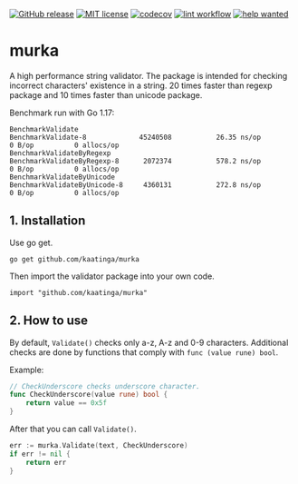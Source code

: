 [![GitHub release](https://img.shields.io/github/release/kaatinga/murka.svg)](https://github.com/kaatinga/murka/releases)
[![MIT license](https://img.shields.io/badge/License-MIT-blue.svg)](https://github.com/kaatinga/murka/blob/main/LICENSE)
[![codecov](https://codecov.io/gh/kaatinga/murka/branch/main/graph/badge.svg)](https://codecov.io/gh/kaatinga/murka)
[![lint workflow](https://github.com/kaatinga/murka/actions/workflows/golangci-lint.yml/badge.svg)](https://github.com/kaatinga/murka/actions?query=workflow%3Alinter)
[![help wanted](https://img.shields.io/badge/Help%20wanted-True-yellow.svg)](https://github.com/kaatinga/murka/issues?q=is%3Aopen+is%3Aissue+label%3A%22help+wanted%22)

# murka
A high performance string validator. The package is intended for checking incorrect characters' existence in a string.
20 times faster than regexp package and 10 times faster than unicode package.

Benchmark run with Go 1.17:

```
BenchmarkValidate
BenchmarkValidate-8    	        45240508	       26.35 ns/op	       0 B/op	       0 allocs/op
BenchmarkValidateByRegexp
BenchmarkValidateByRegexp-8    	 2072374	       578.2 ns/op	       0 B/op	       0 allocs/op
BenchmarkValidateByUnicode
BenchmarkValidateByUnicode-8   	 4360131	       272.8 ns/op	       0 B/op	       0 allocs/op
```

## 1. Installation

Use go get.

	go get github.com/kaatinga/murka

Then import the validator package into your own code.

	import "github.com/kaatinga/murka"

## 2. How to use

By default, `Validate()` checks only a-z, A-z and 0-9 characters. Additional checks are done by functions that comply with
`func (value rune) bool`.

Example:
```go
// CheckUnderscore checks underscore character.
func CheckUnderscore(value rune) bool {
	return value == 0x5f
}
```

After that you can call `Validate()`.

```go
err := murka.Validate(text, CheckUnderscore)
if err != nil {
    return err
}
```